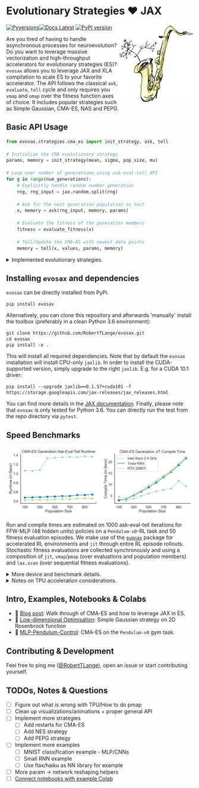 # Evolutionary Strategies :heart: JAX
[![Pyversions](https://img.shields.io/pypi/pyversions/mle-toolbox.svg?style=flat-square)](https://pypi.python.org/pypi/mle-toolbox)[![Docs Latest](https://img.shields.io/badge/docs-dev-blue.svg)](https://github.com/RobertTLange/mle-toolbox/) [![PyPI version](https://badge.fury.io/py/mle-toolbox.svg)](https://badge.fury.io/py/mle-toolbox)
<a href="docs/evosax_transparent.png"><img src="docs/evosax_transparent.png" width="200" align="right" /></a>

Are you tired of having to handle asynchronous processes for neuroevolution? Do you want to leverage massive vectorization and high-throughput accelerators for evolutionary strategies (ES)? `evosax` allows you to leverage JAX and XLA compilation to scale ES to your favorite accelerator. The API follows the classical `ask`, `evaluate`, `tell` cycle and only requires you `vmap` and `omap` over the fitness function axes of choice. It includes popular strategies such as Simple Gaussian, CMA-ES, NAS and PEPG.

## Basic API Usage

```python
from evosax.strategies.cma_es import init_strategy, ask, tell

# Initialize the CMA evolutionary strategy
params, memory = init_strategy(mean, sigma, pop_size, mu)

# Loop over number of generations using ask-eval-tell API
for g in range(num_generations):
    # Explicitly handle random number generation
    rng, rng_input = jax.random.split(rng)

    # Ask for the next generation population to test
    x, memory = ask(rng_input, memory, params)

    # Evaluate the fitness of the generation members
    fitness = evaluate_fitness(x)

    # Tell/Update the CMA-ES with newest data points
    memory = tell(x, values, params, memory)
```

<details><summary>
Implemented evolutionary strategies.

</summary>

| Strategy | Reference | Implemented | Source Code | Example |
| --- | --- | --- | --- | --- |
| Simple Gaussian | :question: | :heavy_check_mark:  | [Click](evosax/strategies/gaussian.py) | [Low Dim. optimisation](notebooks/optimisation_gaussian.ipynb)
| CMA-ES | [Hansen (2016)](https://arxiv.org/abs/1604.00772) | :heavy_check_mark:  | [Click](evosax/strategies/cma_es.py) | [Pendulum RL task](notebooks/pendulum_cma_es.ipynb)
| IPOP/BIPOP/SEP | - | :station:  | - | -
| OpenAI-ES | [Salimans et al. (2017)](https://arxiv.org/pdf/1703.03864.pdf) | :station:  | - | -
| NES | [Wierstra et al. (2014)](https://www.jmlr.org/papers/volume15/wierstra14a/wierstra14a.pdf) | :station:  | - | -
| PEPG | [Sehnke et al. (2009)](https://citeseerx.ist.psu.edu/viewdoc/download;jsessionid=A64D1AE8313A364B814998E9E245B40A?doi=10.1.1.180.7104&rep=rep1&type=pdf) | :station:  | - | -
| OpenAI-ES | [Salimans et al. (2017)](https://arxiv.org/pdf/1703.03864.pdf) | :station:  | - | -
</details>


## Installing `evosax` and dependencies

`evosax` can be directly installed from PyPi.

```
pip install evosax
```

Alternatively, you can clone this repository and afterwards 'manually' install the toolbox (preferably in a clean Python 3.6 environment):

```
git clone https://github.com/RobertTLange/evosax.git
cd evosax
pip install -e .
```

This will install all required dependencies. Note that by default the `evosax` installation will install CPU-only `jaxlib`. In order to install the CUDA-supported version, simply upgrade to the right `jaxlib`. E.g. for a CUDA 10.1 driver:

```
pip install --upgrade jaxlib==0.1.57+cuda101 -f https://storage.googleapis.com/jax-releases/jax_releases.html
```

You can find more details in the [JAX documentation](https://github.com/google/jax#installation). Finally, please note that `evosax` is only tested for Python 3.6. You can directly run the test from the repo directory via `pytest`.

## Speed Benchmarks

![](docs/benchmark.png)

Run and compile times are estimated on 1000 ask-eval-tell iterations for FFW-MLP (48 hidden units) policies on a `Pendulum-v0`-RL task and 50 fitness evaluation episodes. We make use of the [`gymnax`](https://github.com/RobertTLange/gymnax) package for accelerated RL environments and `jit` through entire RL episode rollouts. Stochastic fitness evaluations are collected synchronously and using a composition of `jit`, `vmap`/`pmap` (over evaluations and population members) and `lax.scan` (over sequential fitness evaluations).

<details> <summary>
  More device and benchmark details.

</summary>

| Name | Framework | Description | Device | Steps in Ep. | Number of Ep. |
| --- | --- | --- | --- | --- | --- |
CPU-STEP-GYM | OpenAI gym/NumPy | Single transition |2,7 GHz Intel Core i7| 1 | - |
</details>

<details> <summary>
  Notes on TPU acceleration considerations.

</summary>

- Implementing ES on TPUs requires significantly more tuning then originally expected. This may be partially due to the 128 x 128 layout of the systolic array matrix unit (MXU). Furthermore, efficient `pmap` is still work-in-progress.
</details>



## Intro, Examples, Notebooks & Colabs
* :book: [Blog post](https://roberttlange.github.io/posts/2020/12/neuroevolution-in-jax/): Walk through of CMA-ES and how to leverage JAX in ES.
* :notebook: [Low-dimensional Optimisation](notebooks/optimisation_gaussian.ipynb): Simple Gaussian strategy on 2D Rosenbrock function
* :notebook: [MLP-Pendulum-Control](notebooks/pendulum_cma_es.ipynb): CMA-ES on the `Pendulum-v0` gym task.


## Contributing & Development

Feel free to ping me ([@RobertTLange](https://twitter.com/RobertTLange)), open an issue or start contributing yourself.

## TODOs, Notes & Questions
- [ ] Figure out what is wrong with TPU/How to do pmap
- [ ] Clean up visualizations/animations + proper general API
- [ ] Implement more strategies
    - [ ] Add restarts for CMA-ES
    - [ ] Add NES strategy
    - [ ] Add PEPG strategy
- [ ] Implement more examples
    - [ ] MNIST classification example - MLP/CNNs
    - [ ] Small RNN example
    - [ ] Use flax/haiku as NN library for example
- [ ] More param -> network reshaping helpers
- [ ] [Connect notebooks with example Colab](https://colab.research.google.com/github/googlecolab/colabtools/blob/master/notebooks/colab-github-demo.ipynb#scrollTo=K-NVg7RjyeTk)
